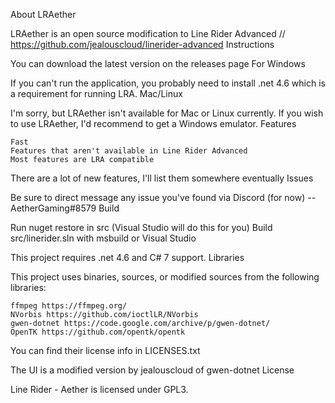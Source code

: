 About LRAether

LRAether is an open source modification to Line Rider Advanced // https://github.com/jealouscloud/linerider-advanced
Instructions

You can download the latest version on the releases page
For Windows

If you can't run the application, you probably need to install .net 4.6 which is a requirement for running LRA.
Mac/Linux

I'm sorry, but LRAether isn't available for Mac or Linux currently. If you wish to use LRAether, I'd recommend to get a Windows emulator.
Features

    Fast
    Features that aren't available in Line Rider Advanced
    Most features are LRA compatible

There are a lot of new features, I'll list them somewhere eventually
Issues

Be sure to direct message any issue you've found via Discord (for now) -- AetherGaming#8579
Build

Run nuget restore in src (Visual Studio will do this for you) Build src/linerider.sln with msbuild or Visual Studio

This project requires .net 4.6 and C# 7 support.
Libraries

This project uses binaries, sources, or modified sources from the following libraries:

    ffmpeg https://ffmpeg.org/
    NVorbis https://github.com/ioctlLR/NVorbis
    gwen-dotnet https://code.google.com/archive/p/gwen-dotnet/
    OpenTK https://github.com/opentk/opentk

You can find their license info in LICENSES.txt

The UI is a modified version by jealouscloud of gwen-dotnet
License

Line Rider - Aether is licensed under GPL3.